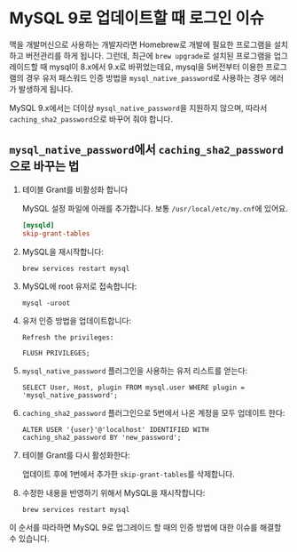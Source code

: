 # MySQL 9로 업데이트할 때 로그인 이슈

맥을 개발머신으로 사용하는 개발자라면 Homebrew로 개발에 필요한 프로그램을 설치하고 버전관리를 하게 됩니다. 그런데, 최근에 `brew upgrade`로 설치된 프로그램을 업그레이드할 때 mysql이 8.x에서 9.x로 바뀌었는데요, mysql을 5버전부터 이용한 프로그램의 경우 유저 패스워드 인증 방법을 `mysql_native_password`로 사용하는 경우 에러가 발생하게 됩니다.

MySQL 9.x에서는 더이상 `mysql_native_password`을 지원하지 않으며, 따라서 `caching_sha2_password`으로 바꾸어 줘야 합니다.

## `mysql_native_password`에서 `caching_sha2_password` 으로 바꾸는 법

1. 테이블 Grant를 비활성화 합니다

    MySQL 설정 파일에 아래를 추가합니다. 보통 `/usr/local/etc/my.cnf`에 있어요.

    ```ini
    [mysqld]
    skip-grant-tables
    ```

2. MySQL을 재시작합니다:

    ```shell
    brew services restart mysql
    ```

3. MySQL에 root 유저로 접속합니다:

    ```shell
    mysql -uroot
    ```

4. 유저 인증 방법을 업데이트합니다:

    ```shell
    Refresh the privileges:

    FLUSH PRIVILEGES;
    ```

5. `mysql_native_password` 플러그인을 사용하는 유저 리스트를 얻는다:

    ```shell
    SELECT User, Host, plugin FROM mysql.user WHERE plugin = 'mysql_native_password';
    ```

6. `caching_sha2_password` 플러그인으로 5번에서 나온 계정을 모두 업데이트 한다:

    ```shell
    ALTER USER '{user}'@'localhost' IDENTIFIED WITH caching_sha2_password BY 'new_password';
    ```

7. 테이블 Grant를 다시 활성화한다:

    업데이트 후에 1번에서 추가한 `skip-grant-tables`를 삭제합니다.

8. 수정한 내용을 반영하기 위해서 MySQL을 재시작합니다:

    ```shell
    brew services restart mysql
    ```

이 순서를 따라하면 MySQL 9로 업그레이드 할 때의 인증 방법에 대한 이슈를 해결할 수 있습니다.
